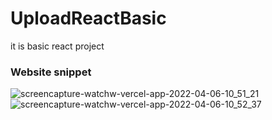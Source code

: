 # UploadReactBasic
it is basic react project

### Website snippet
![screencapture-watchw-vercel-app-2022-04-06-10_51_21](https://user-images.githubusercontent.com/6254980/161901403-1696d4d6-4f6e-4816-9a40-be7063605254.png)
![screencapture-watchw-vercel-app-2022-04-06-10_52_37](https://user-images.githubusercontent.com/6254980/161901493-2e5c74e7-c7c4-48eb-a62c-89ea73aa5e6b.png)


